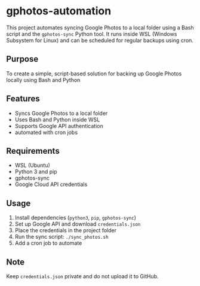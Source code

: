 # gphotos-automation

This project automates syncing Google Photos to a local folder using a Bash script and the `gphotos-sync` Python tool. It runs inside WSL (Windows Subsystem for Linux) and can be scheduled for regular backups using cron.

## Purpose

To create a simple, script-based solution for backing up Google Photos locally using Bash and Python

## Features

- Syncs Google Photos to a local folder
- Uses Bash and Python inside WSL
- Supports Google API authentication
- automated with cron jobs

## Requirements

- WSL (Ubuntu)
- Python 3 and pip
- gphotos-sync
- Google Cloud API credentials

## Usage

1. Install dependencies (`python3`, `pip`, `gphotos-sync`)
2. Set up Google API and download `credentials.json`
3. Place the credentials in the project folder
4. Run the sync script: `./sync_photos.sh`
5. Add a cron job to automate

## Note

Keep `credentials.json` private and do not upload it to GitHub.

